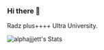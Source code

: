 ### Hi there 👋
Radz plus++++ Ultra University.

![alphajjjett's Stats](https://github-readme-stats.vercel.app/api?username=alphajjjett&theme=vue-dark&show_icons=true&hide_border=true&count_private=true)
